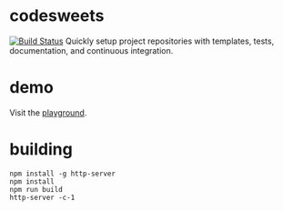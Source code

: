 # codesweets
[![Build Status](https://travis-ci.org/TrevorSundberg/codesweets.svg?branch=master)](https://travis-ci.org/TrevorSundberg/codesweets)
Quickly setup project repositories with templates, tests, documentation, and continuous integration.

# demo
Visit the [playground](codesweets.openode.io).

# building
```
npm install -g http-server
npm install
npm run build
http-server -c-1
```